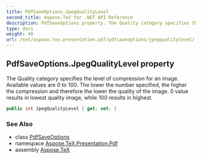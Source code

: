 ```yaml
---
title: PdfSaveOptions.JpegQualityLevel
second_title: Aspose.TeX for .NET API Reference
description: PdfSaveOptions property. The Quality category specifies the level of compression for an image. Available values are 0 to 100. The lower the number specified the higher the compression and therefore the lower the quality of the image. 0 value results in lowest quality image while 100 results in highest
type: docs
weight: 40
url: /net/aspose.tex.presentation.pdf/pdfsaveoptions/jpegqualitylevel/
---
```

## PdfSaveOptions.JpegQualityLevel property

The Quality category specifies the level of compression for an image. Available values are 0 to 100. The lower the number specified, the higher the compression and therefore the lower the quality of the image. 0 value results in lowest quality image, while 100 results in highest.

```csharp
public int JpegQualityLevel { get; set; }
```

### See Also

* class [PdfSaveOptions](../)
* namespace [Aspose.TeX.Presentation.Pdf](../../pdfsaveoptions/)
* assembly [Aspose.TeX](../../../)


